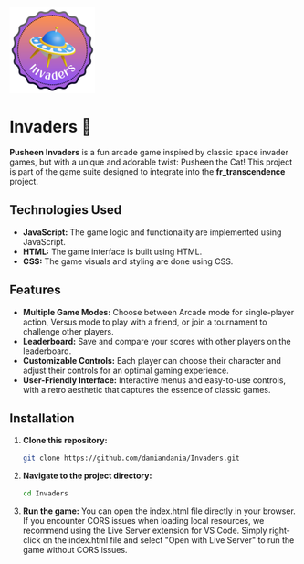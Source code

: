 <p>
<img src="https://github.com/damiandania/damiandania/blob/main/Pics/Invaders.png"
	alt="Project pic" width="150" height="150"/>
</p>

# Invaders 👾

**Pusheen Invaders** is a fun arcade game inspired by classic space invader games, but with a unique and adorable twist: Pusheen the Cat! This project is part of the game suite designed to integrate into the **fr_transcendence** project.

## Technologies Used

- **JavaScript:** The game logic and functionality are implemented using JavaScript.
- **HTML:** The game interface is built using HTML.
- **CSS:** The game visuals and styling are done using CSS.

## Features

- **Multiple Game Modes:** Choose between Arcade mode for single-player action, Versus mode to play with a friend, or join a tournament to challenge other players.
- **Leaderboard:** Save and compare your scores with other players on the leaderboard.
- **Customizable Controls:** Each player can choose their character and adjust their controls for an optimal gaming experience.
- **User-Friendly Interface:** Interactive menus and easy-to-use controls, with a retro aesthetic that captures the essence of classic games.

## Installation

1. **Clone this repository:**
	```bash
	git clone https://github.com/damiandania/Invaders.git

2. **Navigate to the project directory:**
	```bash
	cd Invaders

3. **Run the game:**
You can open the index.html file directly in your browser.
If you encounter CORS issues when loading local resources, we recommend using the Live Server extension for VS Code. Simply right-click on the index.html file and select "Open with Live Server" to run the game without CORS issues.

